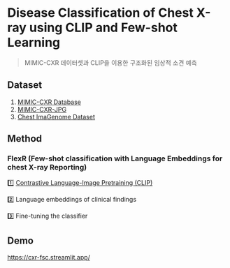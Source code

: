 # Disease Classification of Chest X-ray using CLIP and Few-shot Learning
> MIMIC-CXR 데이터셋과 CLIP을 이용한 구조화된 임상적 소견 예측

## Dataset
1. [MIMIC-CXR Database](https://physionet.org/content/mimic-cxr/2.0.0/)
2. [MIMIC-CXR-JPG](https://physionet.org/content/mimic-cxr-jpg/2.0.0/)
3. [Chest ImaGenome Dataset](https://physionet.org/content/chest-imagenome/1.0.0/) 

## Method
### FlexR (Few-shot classification with Language Embeddings for chest X-ray Reporting)
1️⃣ [Contrastive Language-Image Pretraining (CLIP)](https://github.com/openai/CLIP) 

2️⃣ Language embeddings of clinical findings 

3️⃣ Fine-tuning the classifier 

## Demo
https://cxr-fsc.streamlit.app/
